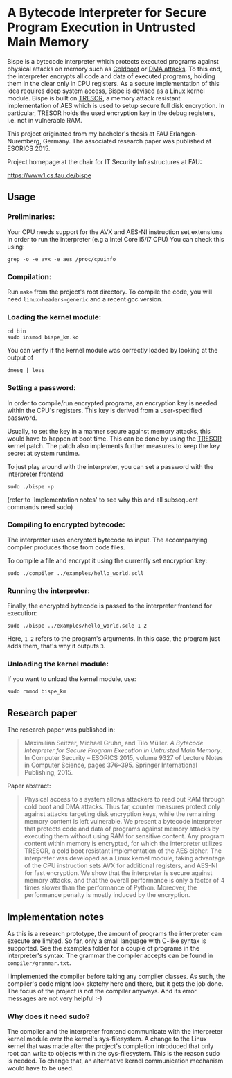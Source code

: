 # A Bytecode Interpreter for Secure Program Execution in Untrusted Main Memory

Bispe is a bytecode interpreter which protects executed programs against physical attacks on memory such as [Coldboot](https://en.wikipedia.org/wiki/Cold_boot_attack) or [DMA attacks](https://en.wikipedia.org/wiki/DMA_attack).
To this end, the interpreter encrypts all code and data of executed programs, holding them in the clear only in CPU registers. 
As a secure implementation of this idea requires deep system access, Bispe is devised as a Linux kernel module. 
Bispe is built on [TRESOR](https://www1.cs.fau.de/tresor), a memory attack resistant implementation of AES which is used to setup secure full disk encryption. In particular, TRESOR holds the used encryption key in the debug registers, i.e. not in vulnerable RAM.

This project originated from my bachelor's thesis at FAU Erlangen-Nuremberg, Germany.
The associated research paper was published at ESORICS 2015. 

Project homepage at the chair for IT Security Infrastructures at FAU:

https://www1.cs.fau.de/bispe

## Usage

### Preliminaries:
Your CPU needs support for the AVX and AES-NI instruction set extensions in order to run the interpreter (e.g a Intel Core i5/i7 CPU)
You can check this using:
```
grep -o -e avx -e aes /proc/cpuinfo
```

### Compilation:
Run `make` from the project's root directory. 
To compile the code, you will need `linux-headers-generic` and a recent gcc version. 

### Loading the kernel module:
```
cd bin
sudo insmod bispe_km.ko
```
You can verify if the kernel module was correctly loaded by looking at the output of 
```
dmesg | less
```

### Setting a password:
In order to compile/run encrypted programs, an encryption key is needed within the CPU's registers.
This key is derived from a user-specified password. 

Usually, to set the key in a manner secure against memory attacks, this would have to happen at boot time. 
This can be done by using the [TRESOR](https://www1.cs.fau.de/tresor) kernel patch. 
The patch also implements further measures to keep the key secret at system runtime. 

To just play around with the interpreter, you can set a password with the interpreter frontend
```
sudo ./bispe -p
```
(refer to 'Implementation notes' to see why this and all subsequent commands need sudo)

### Compiling to encrypted bytecode:
The interpreter uses encrypted bytecode as input. 
The accompanying compiler produces those from code files.

To compile a file and encrypt it using the currently set encryption key:
```
sudo ./compiler ../examples/hello_world.scll
```

### Running the interpreter:
Finally, the encrypted bytecode is passed to the interpreter frontend for execution:
```
sudo ./bispe ../examples/hello_world.scle 1 2
```
Here, `1 2` refers to the program's arguments. 
In this case, the program just adds them, that's why it outputs `3`.

### Unloading the kernel module:
If you want to unload the kernel module, use: 
```
sudo rmmod bispe_km
```

## Research paper

The research paper was published in: 

> Maximilian Seitzer, Michael Gruhn, and Tilo Müller. *A Bytecode Interpreter for Secure Program Execution in Untrusted Main Memory*. In Computer Security – ESORICS 2015, volume 9327 of Lecture Notes in Computer Science, pages 376–395. Springer International Publishing, 2015.

Paper abstract: 
> Physical access to a system allows attackers to read out RAM through cold boot and DMA attacks. Thus far, counter measures protect only against attacks targeting disk encryption keys, while the remaining memory content is left vulnerable. We present a bytecode interpreter that protects code and data of programs against memory attacks by executing them without using RAM for sensitive content. Any program content within memory is encrypted, for which the interpreter utilizes TRESOR, a cold boot resistant implementation of the AES cipher. The interpreter was developed as a Linux kernel module, taking advantage of the CPU instruction sets AVX for additional registers, and AES-NI for fast encryption. We show that the interpreter is secure against memory attacks, and that the overall performance is only a factor of 4 times slower than the performance of Python. Moreover, the performance penalty is mostly induced by the encryption.

## Implementation notes

As this is a research prototype, the amount of programs the interpreter can execute are limited. So far, only a small language with C-like syntax is supported. 
See the examples folder for a couple of programs in the interpreter's syntax. 
The grammar the compiler accepts can be found in `compiler/grammar.txt`.

I implemented the compiler before taking any compiler classes. 
As such, the compiler's code might look sketchy here and there, but it gets the job done. 
The focus of the project is not the compiler anyways. 
And its error messages are not very helpful :-)

### Why does it need sudo?
The compiler and the interpreter frontend communicate with the interpreter kernel module over the kernel's sys-filesystem. 
A change to the Linux kernel that was made after the project's completion introduced that only root can write to objects within the sys-filesystem. 
This is the reason sudo is needed.
To change that, an alternative kernel communication mechanism would have to be used.
